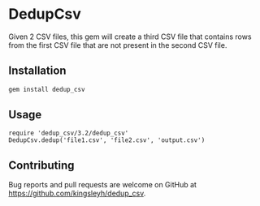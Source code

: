 # DedupCsv

Given 2 CSV files, this gem will create a third CSV file that contains rows from the first CSV file that are not present in the second CSV file.

## Installation

```bash
gem install dedup_csv
```

## Usage

```irb
require 'dedup_csv/3.2/dedup_csv'
DedupCsv.dedup('file1.csv', 'file2.csv', 'output.csv')
```

## Contributing

Bug reports and pull requests are welcome on GitHub at https://github.com/kingsleyh/dedup_csv.
